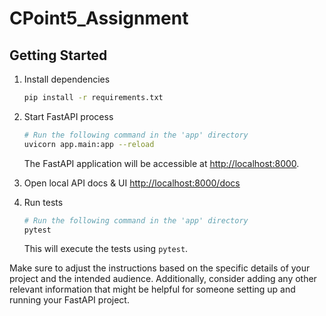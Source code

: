 # CPoint5_Assignment

## Getting Started
1. Install dependencies
    ```zsh
    pip install -r requirements.txt
    ```

2. Start FastAPI process
    ```zsh
    # Run the following command in the 'app' directory
    uvicorn app.main:app --reload
    ```
    The FastAPI application will be accessible at [http://localhost:8000](http://localhost:8000).

3. Open local API docs & UI
    [http://localhost:8000/docs](http://localhost:8000/docs)

4. Run tests
    ```zsh
    # Run the following command in the 'app' directory
    pytest
    ```
    This will execute the tests using `pytest`.

Make sure to adjust the instructions based on the specific details of your project and the intended audience. Additionally, consider adding any other relevant information that might be helpful for someone setting up and running your FastAPI project.
